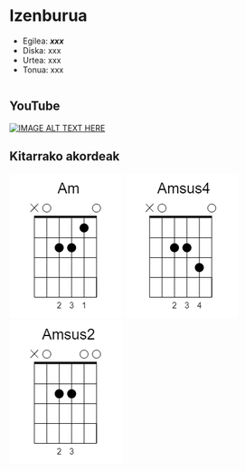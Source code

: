 # Izenburua

   * Egilea: ***xxx***
   * Diska: xxx
   * Urtea: xxx
   * Tonua: xxx


```

```

## YouTube
[![IMAGE ALT TEXT HERE](http://img.youtube.com/vi/0NW7CZxOxhI/0.jpg)](http://www.youtube.com/watch?v=0NW7CZxOxhI)

## Kitarrako akordeak

![Am](../../KitarraAkordeak/Am.png)
![Amsus4](../../KitarraAkordeak/Amsus4.png)
![Am](../../KitarraAkordeak/Amsus2.png)
